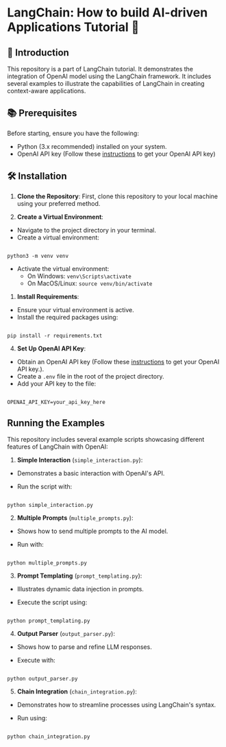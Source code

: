  

# LangChain: How to build AI-driven Applications Tutorial 🚀

## 🎉 Introduction
This repository is a part of LangChain tutorial. It demonstrates the integration of OpenAI model using the LangChain framework. It includes several examples to illustrate the capabilities of LangChain in creating context-aware applications.

## 📚 Prerequisites
Before starting, ensure you have the following:

- Python (3.x recommended) installed on your system.
- OpenAI API key (Follow these [instructions](https://www.howtogeek.com/885918/how-to-get-an-openai-api-key/) to get your OpenAI API key)


## 🛠 Installation

1. **Clone the Repository**: First, clone this repository to your local machine using your preferred method.

2. **Create a Virtual Environment**:

- Navigate to the project directory in your terminal.
- Create a virtual environment:

```

python3 -m venv venv

```

- Activate the virtual environment:
  - On Windows: `venv\Scripts\activate`
  - On MacOS/Linux: `source venv/bin/activate`


1. **Install Requirements**:

- Ensure your virtual environment is active.
- Install the required packages using:

```

pip install -r requirements.txt

```


4. **Set Up OpenAI API Key**:
- Obtain an OpenAI API key (Follow these [instructions](https://www.howtogeek.com/885918/how-to-get-an-openai-api-key/) to get your OpenAI API key.).
- Create a `.env` file in the root of the project directory.
- Add your API key to the file:

```

OPENAI_API_KEY=your_api_key_here

```

  
## Running the Examples

This repository includes several example scripts showcasing different features of LangChain with OpenAI:



1. **Simple Interaction** (`simple_interaction.py`):

- Demonstrates a basic interaction with OpenAI's API.

- Run the script with:

```

python simple_interaction.py

```


2. **Multiple Prompts** (`multiple_prompts.py`):

- Shows how to send multiple prompts to the AI model.

- Run with:

```

python multiple_prompts.py

```


3. **Prompt Templating** (`prompt_templating.py`):

- Illustrates dynamic data injection in prompts.

- Execute the script using:

```

python prompt_templating.py

```


4. **Output Parser** (`output_parser.py`):

- Shows how to parse and refine LLM responses.

- Execute with:

```

python output_parser.py

```  


5. **Chain Integration** (`chain_integration.py`):

- Demonstrates how to streamline processes using LangChain's syntax.

- Run using:

```

python chain_integration.py

```

  



  
